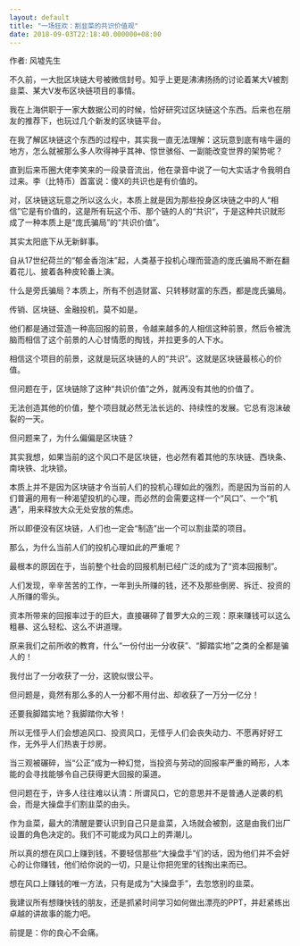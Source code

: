 ```yaml
---
layout: default
title: "一场狂欢：割韭菜的共识价值观"
date: 2018-09-03T22:18:40.000000+08:00
---
```


作者: 风墟先生

不久前，一大批区块链大号被微信封号。知乎上更是沸沸扬扬的讨论着某大V被割韭菜、某大V发布区块链项目的事情。

我在上海供职于一家大数据公司的时候，恰好研究过区块链这个东西。后来也在朋友的推荐下，也玩过几个新发的区块链平台。

在我了解区块链这个东西的过程中，其实我一直无法理解：这玩意到底有啥牛逼的地方，怎么就被那么多人吹得神乎其神、惊世骇俗、一副能改变世界的架势呢？

直到后来币圈大佬李笑来的一段录音流出，他在录音中说了一句大实话才令我明白过来。李（比特币）首富说：傻X的共识也是有价值的。

对，区块链这玩意之所以这么火，本质上就是因为那些投身区块链之中的人‌‌“相信‌‌”它是有价值的，这是所有玩这个币、那个链的人的‌‌“共识‌‌”，于是这种共识就形成了一种本质上是‌‌“庞氏骗局‌‌”的‌‌“共识价值‌‌”。

其实太阳底下从无新鲜事。

自从17世纪荷兰的‌‌“郁金香泡沫‌‌”起，人类基于投机心理而营造的庞氏骗局不断在翻着花儿、披着各种皮轮番上演。

什么是旁氏骗局？本质上，所有不创造财富、只转移财富的东西，都是庞氏骗局。

传销、区块链、金融投机，莫不如是。

他们都是通过营造一种高回报的前景，令越来越多的人相信这种前景，然后令被洗脑而相信了这个前景的人心甘情愿的掏钱，并拉更多的人下水。

相信这个项目的前景，这就是玩区块链的人的‌‌“共识‌‌”。这就是区块链最核心的价值。

但问题在于，区块链除了这种‌‌“共识价值‌‌”之外，就再没有其他的价值了。

无法创造其他的价值，整个项目就必然无法长远的、持续性的发展。它总有泡沫破裂的一天。

但问题来了，为什么偏偏是区块链？

其实我想，如果当前的这个风口不是区块链，也必然有着其他的东块链、西块条、南块铁、北块锁。

本质上并不是因为区块链才令当前人们的投机心理如此的强烈，而是因为当前的人们普遍的用有一种渴望投机的心理，而必然的会需要这样一个‌‌“风口‌‌”、一个‌‌“机遇‌‌”，用来释放大众无处安放的焦虑。

所以即便没有区块链，人们也一定会‌‌“制造‌‌”出一个可以割韭菜的项目。

那么，为什么当前人们的投机心理如此的严重呢？

最根本的原因在于，当前整个社会的回报机制已经广泛的成为了‌‌“资本回报制‌‌”。

人们发现，辛辛苦苦的工作，一年到头所赚的钱，还不及那些倒房、拆迁、投资的人所赚的零头。

资本所带来的回报率过于的巨大，直接碾碎了普罗大众的三观：原来赚钱可以这么粗暴、这么轻松、这么不讲道理。

原来我们之前所收的教育，什么‌‌“一份付出一分收获‌‌”、‌‌“脚踏实地‌‌”之类的全都是骗人的！

我付出了一分收获了一分，这貌似很公平。

但问题是，竟然有那么多的人一分都不用付出、却收获了一万分一亿分！

还要我脚踏实地？我脚踏你大爷！

所以无怪乎人们会想追风口、投资风口，无怪乎人们会丧失动力、不愿再好好工作，无外乎人们热衷于炒房。

当三观被碾碎，当‌‌“公正‌‌”成为一种幻觉，当投资与劳动的回报率严重的畸形，人本能的会寻找能够令自己获得更大回报的渠道。

但问题在于，许多人往往难以认清：所谓风口，它的意思并不是普通人逆袭的机会，而是大操盘手们割韭菜的由头。

作为韭菜，最大的清醒是要认识到自己只是韭菜，入场就会被割，这是由我们出厂设置的角色决定的。我们不可能成为风口上的弄潮儿。

所以真的想在风口上赚到钱，不要轻信那些‌‌“大操盘手‌‌”们的话，因为他们并不会好心的让你赚钱，他们给你说的一切，只是让你把兜里的钱掏出来而已。

想在风口上赚钱的唯一方法，只有是成为‌‌“大操盘手‌‌”，去忽悠别的韭菜。

我建议所有想赚快钱的朋友，还是抓紧时间学习如何做出漂亮的PPT，并赶紧练出卓越的讲故事的能力吧。

前提是：你的良心不会痛。

